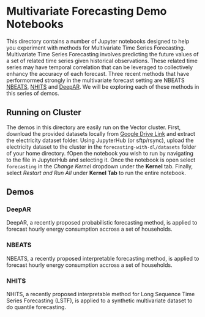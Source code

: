 # Multivariate Forecasting Demo Notebooks

This directory contains a number of Jupyter notebooks designed to help you experiment with methods for Multivariate Time Series Forecasting. Multivariate Time Series Forecasting involves predicting the future values of a set of related time series given historical observations. These related time series may have temporal correlation that can be leveraged to collectively enhancy the accuracy of each forecast. Three recent methods that have performormed strongly in the multivariate forecast setting are NBEATS [NBEATS](https://arxiv.org/abs/1905.10437), [NHITS](https://arxiv.org/pdf/2201.12886.pdf) and [DeepAR](https://arxiv.org/abs/1704.04110). We will be exploring each of these methods in this series of demos.

## Running on Cluster

The demos in this directory are easily run on the Vector cluster. First, download the provided datasets locally from [Google Drive Link](https://drive.google.com/drive/folders/1X-CgvkQKpatdPPrAYnWaeGmhA-daLJGr?usp=sharing) and extract the electricity dataset folder. Using JupyterHub (or sftp/rsync), upload the electricity dataset to the cluster in the `forecasting-with-dl/datasets` folder of your home directory. fOpen the notebook you wish to run by navigating to the file in JupyterHub and selecting it. Once the notebook is open select `forecasting` in the _Change Kernel_ dropdown under the **Kernel** tab. Finally, select _Restart and Run All_ under **Kernel Tab** to run the entire notebook.

## Demos

### DeepAR

DeepAR, a recently proposed probabilistic forecasting method, is applied to forecast hourly energy consumption accross a set of households.

### NBEATS

NBEATS, a recently proposed interpretable forecasting method, is applied to forecast hourly energy consumption accross a set of households.

### NHITS

NHITS, a recently proposed interpretable method for Long Sequence Time Series Forecasting (LSTF), is applied to a synthetic multivariate dataset to do quantile forecasting.
